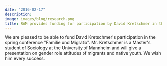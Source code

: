 ```yaml
---
date: "2016-02-17"
description: 
image: images/blog/research.png
title: RAM provides funding for participation by David Kretschmer in the spring conference "Familie und Migration"
---
```


We are pleased to be able to fund David Kretschmer's participation in the spring conference "Familie und Migratio". Mr. Kretschmer is a Master's student of Sociology at the University of Mannheim and will give a presentation on gender role attitudes of migrants and native youth. We wish him every success.